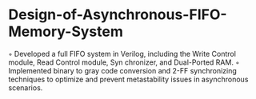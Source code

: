 # Design-of-Asynchronous-FIFO-Memory-System

◦ Developed a full FIFO system in Verilog, including the Write Control module, Read Control module, Syn
chronizer, and Dual-Ported RAM.
 ◦ Implemented binary to gray code conversion and 2-FF synchronizing techniques to optimize and prevent
 metastability issues in asynchronous scenarios.
